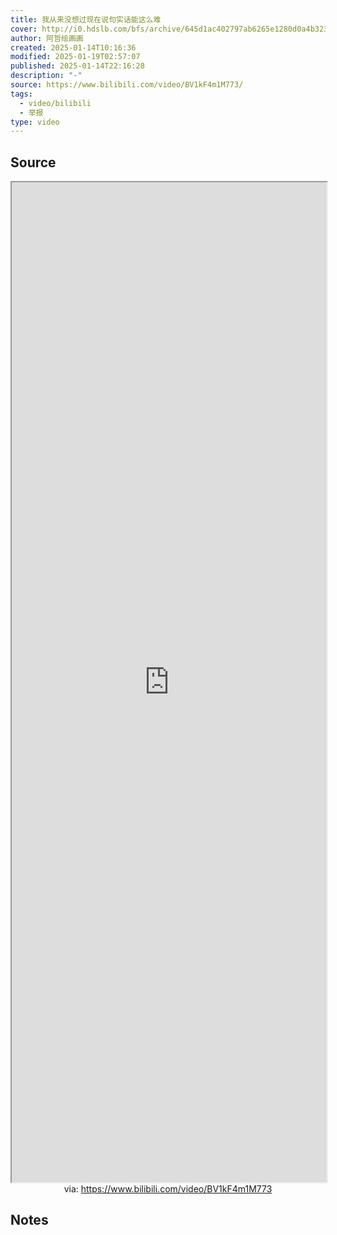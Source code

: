 ```yaml
---
title: 我从来没想过现在说句实话能这么难
cover: http://i0.hdslb.com/bfs/archive/645d1ac402797ab6265e1280d0a4b323ba6b4049.jpg@189w_107h.webp
author: 阿哲绘画画
created: 2025-01-14T10:16:36
modified: 2025-01-19T02:57:07
published: 2025-01-14T22:16:28
description: "-"
source: https://www.bilibili.com/video/BV1kF4m1M773/
tags:
  - video/bilibili
  - 举报
type: video
---
```


## Source

<iframe src='https://player.bilibili.com/player.html?isOutside=true&bvid=BV1kF4m1M773&p=1&autoplay=false' style='height:40vh;width:100%' class='iframe-radius' allow='fullscreen'></iframe>
<center>via: <a href='https://www.bilibili.com/video/BV1kF4m1M773' target='_blank' class='external-link'>https://www.bilibili.com/video/BV1kF4m1M773</a></center>

## Notes
